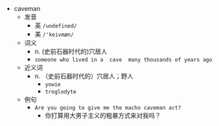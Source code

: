 - caveman
  - 发音
    - 英 `/undefined/`
    - 美 `/'keivmæn/`
  - 词义
    - n. (史前石器时代的)穴居人
    - `someone who lived in a  cave  many thousands of years ago`
  - 近义词
    - n. （史前石器时代的）穴居人；野人
      - `yowie`
      - `troglodyte`
  - 例句
    - `Are you going to give me the macho caveman act?`
      - 你打算用大男子主义的粗暴方式来对我吗？

